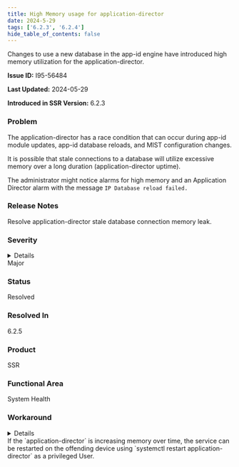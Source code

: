 ```yaml
---
title: High Memory usage for application-director
date: 2024-5-29
tags: ['6.2.3', '6.2.4']
hide_table_of_contents: false
---
```


Changes to use a new database in the app-id engine have introduced high memory utilization for the application-director.

<!-- truncate -->

**Issue ID:** I95-56484

**Last Updated:** 2024-05-29

**Introduced in SSR Version:** 6.2.3

### Problem
The application-director has a race condition that can occur during app-id module updates, app-id database reloads, and MIST configuration changes.

It is possible that stale connections to a database will utilize excessive memory over a long duration (application-director uptime).

The administrator might notice alarms for high memory and an Application Director alarm with the message `IP Database reload failed.`

### Release Notes
Resolve application-director stale database connection memory leak.

### Severity
<details>
The potential impact of a software defect if encountered. Severity levels are:
* Critical: Could severely affect service, capacity/traffic, and maintenance capabilities. May have a prolonged impact to the entire system.
* Major: Could seriously affect system operation, maintenance, administration and related tasks.
* Minor: Would not significantly impair the functioning or affect service.
</details>
Major

### Status
Resolved

### Resolved In
6.2.5

### Product
SSR

### Functional Area
System Health

### Workaround
<details>
Juniper may provide a method to temporarily circumvent a problem; workarounds do not exist for all issues.
</details>
If the `application-director` is increasing memory over time, the service can be restarted on the offending device using `systemctl restart application-director` as a privileged User.
